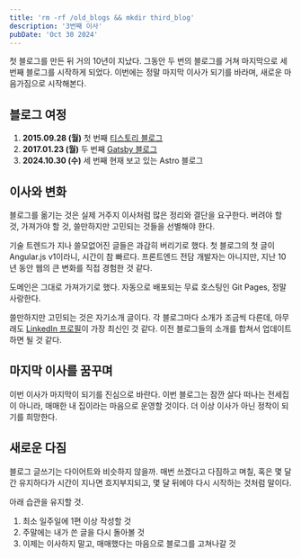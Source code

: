```yaml
---
title: 'rm -rf /old_blogs && mkdir third_blog'
description: '3번째 이사'
pubDate: 'Oct 30 2024'
---
```


첫 블로그를 만든 뒤 거의 10년이 지났다.
그동안 두 번의 블로그를 거쳐 마지막으로 세 번째 블로그를 시작하게 되었다.
이번에는 정말 마지막 이사가 되기를 바라며, 새로운 마음가짐으로 시작해본다.

## 블로그 여정

1. **2015.09.28 (월)** 첫 번째 [티스토리 블로그](https://dev-timero.tistory.com)
2. **2017.01.23 (월)** 두 번째 [Gatsby 블로그](https://philographer.github.io/)
3. **2024.10.30 (수)** 세 번째 현재 보고 있는 Astro 블로그



## 이사와 변화

블로그를 옮기는 것은 실제 거주지 이사처럼 많은 정리와 결단을 요구한다.
버려야 할 것, 가져가야 할 것, 쓸만하지만 고민되는 것들을 선별해야 한다.

기술 트렌드가 지나 쓸모없어진 글들은 과감히 버리기로 했다.
첫 블로그의 첫 글이 Angular.js v1이라니, 시간이 참 빠르다.
프론트엔드 전담 개발자는 아니지만,
지난 10년 동안 웹의 큰 변화를 직접 경험한 것 같다.

도메인은 그대로 가져가기로 했다.
자동으로 배포되는 무료 호스팅인 Git Pages, 정말 사랑한다.

쓸만하지만 고민되는 것은 자기소개 글이다.
각 블로그마다 소개가 조금씩 다른데, 아무래도 [LinkedIn 프로필](https://linked.in/hogyunyu)이 가장 최신인 것 같다.
이전 블로그들의 소개를 합쳐서 업데이트하면 될 것 같다.

## 마지막 이사를 꿈꾸며

이번 이사가 마지막이 되기를 진심으로 바란다.
이번 블로그는 잠깐 살다 떠나는 전세집이 아니라, 매매한 내 집이라는 마음으로 운영할 것이다.
더 이상 이사가 아닌 정착이 되기를 희망한다.

## 새로운 다짐

블로그 글쓰기는 다이어트와 비슷하지 않을까.
매번 쓰겠다고 다짐하고 며칠, 혹은 몇 달간 유지하다가 시간이 지나면 흐지부지되고,
몇 달 뒤에야 다시 시작하는 것처럼 말이다.

아래 습관을 유지할 것.

1. 최소 일주일에 1편 이상 작성할 것
2. 주말에는 내가 쓴 글을 다시 돌아볼 것
3. 이제는 이사하지 말고, 매매했다는 마음으로 블로그를 고쳐나갈 것
